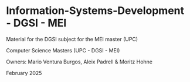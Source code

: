 # Information-Systems-Development - DGSI - MEI
Material for the DGSI subject for the MEI master (UPC)

Computer Science Masters (UPC - DGSI - MEI)

Owners: Mario Ventura Burgos, Aleix Padrell & Moritz Hohne

February 2025